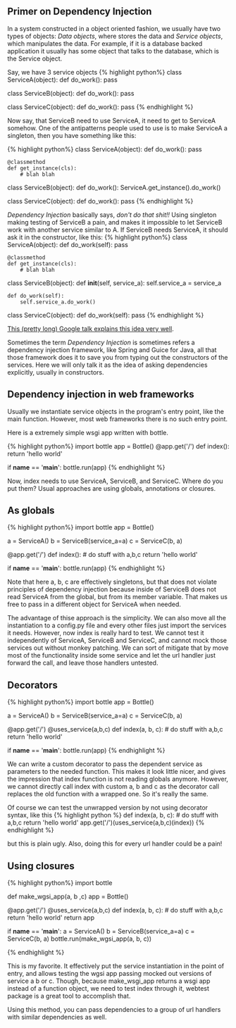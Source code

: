 <!--
layout: post
title:  "Dependency Injection in Bottle/Flask (Python)"
date:   2016-04-02
tags: python xml ats
categories: python
-->

Primer on Dependency Injection
------------------------------

In a system constructed in a object oriented fashion, we usually
have two types of objects: _Data objects_, where
stores the data and _Service objects_, which manipulates the data. For example,
if it is a database backed application it usually has some
object that talks to the database, which is the Service object.

Say, we have 3 service objects
{% highlight python%}
class ServiceA(object):
    def do_work():
        pass

class ServiceB(object):
    def do_work():
        pass

class ServiceC(object):
    def do_work():
        pass
{% endhighlight %}

Now say, that ServiceB need to use ServiceA, it need to get to ServiceA somehow.
One of the antipatterns people used to use is to make ServiceA a singleton,
then you have something like this:

{% highlight python%}
class ServiceA(object):
    def do_work():
        pass

    @classmethod
    def get_instance(cls):
        # blah blah

class ServiceB(object):
    def do_work():
        ServiceA.get_instance().do_work()

class ServiceC(object):
    def do_work():
        pass
{% endhighlight %}

_Dependency Injection_ basically says, _don't do that shit!!_ Using singleton
making testing of ServiceB a pain, and makes it impossible to let ServiceB
work with another service similar to A. If ServiceB needs ServiceA, it should
ask it in the constructor, like this:
{% highlight python%}
class ServiceA(object):
    def do_work(self):
        pass

    @classmethod
    def get_instance(cls):
        # blah blah

class ServiceB(object):
    def __init__(self, service_a):
        self.service_a = service_a

    def do_work(self):
        self.service_a.do_work()

class ServiceC(object):
    def do_work(self):
        pass
{% endhighlight %}

[This (pretty long) Google talk explains this idea very well](https://www.youtube.com/watch?v=-FRm3VPhseI).

Sometimes the term *Dependency Injection* is sometimes refers a dependency injection
framework, like Spring and Guice for Java, all that those framework does it to
save you from typing out the constructors of the services. Here we will only talk
it as the idea of asking dependencies explicitly, usually in constructors.

Dependency injection in web frameworks
--------------------------------------

Usually we instantiate service objects in the program's entry point,
like the main function. However, most web frameworks there is no such
entry point.

Here is a extremely simple wsgi app written with bottle.


{% highlight python%}
import bottle
app = Bottle()
@app.get('/')
def index():
    return 'hello world'

if __name__ == '__main__':
    bottle.run(app)
{% endhighlight %}

Now, index needs to use ServiceA, ServiceB, and ServiceC. Where do you put them?
Usual approaches are using globals, annotations or closures.

As globals
----------
{% highlight python%}
import bottle
app = Bottle()

a = ServiceA()
b = ServiceB(service_a=a)
c = ServiceC(b, a)

@app.get('/')
def index():
    # do stuff with a,b,c
    return 'hello world'

if __name__ == '__main__':
    bottle.run(app)
{% endhighlight %}

Note that here a, b, c are effectively singletons, but that does not
violate principles of dependency injection because inside of ServiceB does not
read ServiceA from the global, but from its member variable. That makes
us free to pass in a different object for ServiceA when needed.

The advantage of thise approach is the simplicity. We can also move all the
instantiation to a config.py file and every other files just import
the services it needs.
However, now index is really hard to test. We cannot test it independently of
ServiceA, ServiceB and ServiceC, and cannot mock those services out without
monkey patching. We can sort of mitigate that by move most of the functionality
inside some service and let the url handler just forward the call, and leave
those handlers untested.

Decorators
----------
{% highlight python%}
import bottle
app = Bottle()

a = ServiceA()
b = ServiceB(service_a=a)
c = ServiceC(b, a)

@app.get('/')
@uses_service(a,b,c)
def index(a, b, c):
    # do stuff with a,b,c
    return 'hello world'

if __name__ == '__main__':
    bottle.run(app)
{% endhighlight %}

We can write a custom decorator to pass the dependent service as parameters to 
the needed function.
This makes it look little nicer, and gives the impression that index function is not reading
globals anymore. However, we cannot directly call index with custom a, b and
c as the decorator call replaces the old function with a wrapped one. So it's really
the same.

Of course we can test the unwrapped version by not using decorator syntax,
like this
{% highlight python %}
def index(a, b, c):
    # do stuff with a,b,c
    return 'hello world'
app.get('/')(uses_service(a,b,c)(index))
{% endhighlight %}

but this is plain ugly. Also, doing this for every url handler could be a pain!

Using closures
--------------
{% highlight python%}
import bottle

def make_wgsi_app(a, b ,c)
  app = Bottle()

  @app.get('/')
  @uses_service(a,b,c)
  def index(a, b, c):
      # do stuff with a,b,c
      return 'hello world'
  return app

if __name__ == '__main__':
    a = ServiceA()
    b = ServiceB(service_a=a)
    c = ServiceC(b, a)
    bottle.run(make_wgsi_app(a, b, c))

{% endhighlight %}

This is my favorite. It effectively put the service instantiation in the point
of entry, and allows testing the wgsi app passing mocked out versions of
service a b or c. Though, because make_wsgi_app returns a wsgi app instead of
a function object, we need to test index through it, webtest package is a
great tool to accomplish that.

Using this method, you can pass dependencies to a group of url handlers
with similar dependencies as well.
